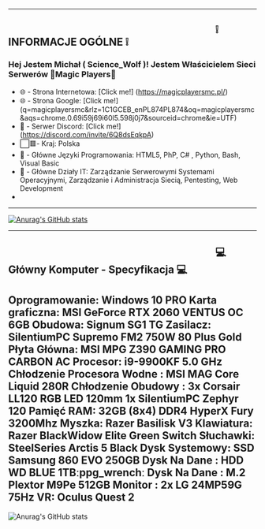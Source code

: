 -------------------------------------------------------------------------------------------------------
⠀⠀⠀⠀⠀⠀⠀⠀⠀⠀⠀⠀⠀⠀⠀⠀⠀⠀⠀⠀⠀⠀⠀⠀⠀⠀⠀        ❕ INFORMACJE OGÓLNE ❕
-------------------------------------------------------------------------------------------------------

### Hej Jestem Michał ( Science_Wolf )! Jestem Właścicielem Sieci Serwerów 🤣Magic Players🤬

- 🌐 - Strona Internetowa: [Click me!] (https://magicplayersmc.pl/)
- 🌐 - Strona Google: [Click me!] (q=magicplayersmc&rlz=1C1GCEB_enPL874PL874&oq=magicplayersmc&aqs=chrome.0.69i59j69i60l5.598j0j7&sourceid=chrome&ie=UTF)
- 🔰 - Serwer Discord: [Click me!] (https://discord.com/invite/6Q8dsEqkpA)
- ⬜🟥- Kraj: Polska 
- 🔨 - Główne Języki Programowania: HTML5, PhP, C# , Python, Bash, Visual Basic
- 🔌 - Główne Działy IT: Zarządzanie Serwerowymi Systemami Operacyjnymi, Zarządzanie i Administracja Siecią, Pentesting, Web Development
- 
-------------------------------------------------------------------------------------------------------

[![Anurag's GitHub stats](https://github-readme-stats.vercel.app/api?username=anuraghazra)](https://github.com/anuraghazra/github-readme-stats)

-------------------------------------------------------------------------------------------------------
⠀⠀⠀⠀⠀⠀⠀⠀⠀⠀⠀⠀⠀⠀⠀⠀⠀⠀⠀⠀⠀⠀⠀⠀⠀⠀⠀ 💻 Główny Komputer - Specyfikacja 💻
------------------------------------------------------------------------------------------------------- 
Oprogramowanie: Windows 10 PRO
Karta graficzna: MSI GeForce RTX 2060 VENTUS OC 6GB
Obudowa: Signum SG1 TG
Zasilacz: SilentiumPC Supremo FM2 750W 80 Plus Gold
Płyta Główna: MSI MPG Z390 GAMING PRO CARBON AC
Procesor: i9-9900KF 5.0 GHz
Chłodzenie Procesora Wodne : MSI MAG Core Liquid 280R
Chłodzenie Obudowy : 3x Corsair LL120 RGB LED 120mm 1x SilentiumPC Zephyr 120
Pamięć RAM: 32GB (8x4) DDR4 HyperX Fury 3200Mhz
Myszka: Razer Basilisk V3
Klawiatura: Razer BlackWidow Elite Green Switch
Słuchawki: SteelSeries Arctis 5 Black
Dysk Systemowy: SSD Samsung 860 EVO 250GB
Dysk Na Dane : HDD WD BLUE 1TBːppg_wrenchː
Dysk Na Dane : M.2 Plextor M9Pe 512GB
Monitor : 2x LG 24MP59G 75Hz
VR: Oculus Quest 2
-------------------------------------------------------------------------------------------------------
![Anurag's GitHub stats](https://github-readme-stats.vercel.app/api?username=anuraghazra&show_icons=true)

